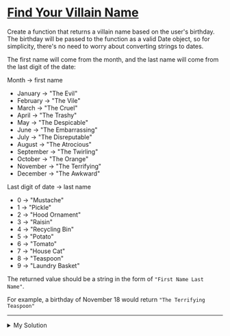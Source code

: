# [Find Your Villain Name](https://www.codewars.com/kata/536c00e21da4dc0a0700128b)

Create a function that returns a villain name based on the user's birthday. The birthday will be passed to the function as a valid Date object, so for simplicity, there's no need to worry about converting strings to dates.

The first name will come from the month, and the last name will come from the last digit of the date:

Month -> first name

- January -> "The Evil"
- February -> "The Vile"
- March -> "The Cruel"
- April -> "The Trashy"
- May -> "The Despicable"
- June -> "The Embarrassing"
- July -> "The Disreputable"
- August -> "The Atrocious"
- September -> "The Twirling"
- October -> "The Orange"
- November -> "The Terrifying"
- December -> "The Awkward"

Last digit of date -> last name

- 0 -> "Mustache"
- 1 -> "Pickle"
- 2 -> "Hood Ornament"
- 3 -> "Raisin"
- 4 -> "Recycling Bin"
- 5 -> "Potato"
- 6 -> "Tomato"
- 7 -> "House Cat"
- 8 -> "Teaspoon"
- 9 -> "Laundry Basket"

The returned value should be a string in the form of `"First Name Last Name"`.

For example, a birthday of November 18 would return `"The Terrifying Teaspoon"`

---

<details><summary>My Solution</summary>

```js
function getVillainName(birthday) {
  const m = [
    'Evil',
    'Vile',
    'Cruel',
    'Trashy',
    'Despicable',
    'Embarrassing',
    'Disreputable',
    'Atrocious',
    'Twirling',
    'Orange',
    'Terrifying',
    'Awkward'
  ]
  const d = [
    'Mustache',
    'Pickle',
    'Hood Ornament',
    'Raisin',
    'Recycling Bin',
    'Potato',
    'Tomato',
    'House Cat',
    'Teaspoon',
    'Laundry Basket'
  ]
  const bM = birthday.getMonth()
  const bD = birthday.getDate() % 10
  const firstName = m[bM]
  const lastName = d[bD]

  return `The ${firstName} ${lastName}`
}
```

</details>
